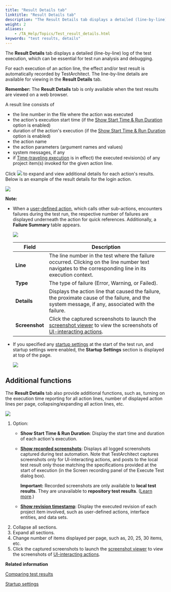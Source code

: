 ```yaml
--- 
title: "Result Details tab"
linktitle: "Result Details tab"
description: "The Result Details tab displays a detailed (line-by-line) log of the test execution, which can be essential for test run analysis and debugging."
weight: 2
aliases: 
    - /TA_Help/Topics/Test_result_details.html
keywords: "test results, details"
---
```


The **Result Details** tab displays a detailed \(line-by-line\) log of the test execution, which can be essential for test run analysis and debugging.

For each execution of an action line, the effect and/or test result is automatically recorded by TestArchitect. The line-by-line details are available for viewing in the **Result Details** tab.

**Remember:** The **Result Details** tab is only available when the test results are viewed on a web browser.

A result line consists of

-   the line number in the file where the action was executed
-   the action's execution start time \(if the [Show Start Time & Run Duration](/TA_Help/Topics/Test_result_details.html#li.Start_time_Run_duration) option is enabled\)
-   duration of the action's execution \(if the [Show Start Time & Run Duration](/TA_Help/Topics/Test_result_details.html#li.Start_time_Run_duration) option is enabled\)
-   the action name
-   the action parameters \(argument names and values\)
-   system messages, if any
-   if [Time-traveling execution](/TA_Help/Topics/ug_time_traveling.html) is in effect\) the executed revision\(s\) of any project item\(s\) invoked for the given action line.

Click ![](/images/TA_Help/Images/Test_results_expand_detail.png) to expand and view additional details for each action's results. Below is an example of the result details for the login action.

![](/images/TA_Help/Images/Test_results_details_XML.png)

**Note:**

-   When a [user-defined action](/reuse/reuse.High_level_actions.html), which calls other sub-actions, encounters failures during the test run, the respective number of failures are displayed underneath the action for quick references. Additionally, a **Failure Summary** table appears.

    ![](/images/TA_Help/Images/test_results_failed_error_warning_summary.png)

    |Field|Description|
    |-----|-----------|
    |**Line**|The line number in the test where the failure occurred. Clicking on the line number text navigates to the corresponding line in its execution context.|
    |**Type**|The type of failure \(Error, Warning, or Failed\).|
    |**Details**|Displays the action line that caused the failure, the proximate cause of the failure, and the system message, if any, associated with the failure.|
    |**Screenshot**|Click the captured screenshots to launch the [screenshot viewer](/TA_Help/Topics/ug_Screenshot_recording.html#section_o4c_qj5_34) to view the screenshots of [UI-interacting actions](/TA_Automation/Topics/timing_classifying_actions.html).|

-   If you specified any [startup settings](/TA_Automation/Topics/aut_startup_settings.html) at the start of the test run, and startup settings were enabled, the **Startup Settings** section is displayed at top of the page.

    ![](/images/TA_Help/Images/Result_startup_settings.png)


## Additional functions

The **Result Details** tab also provide additional functions, such as, turning on the execution time reporting for all action lines, number of displayed action lines per page, collapsing/expanding all action lines, etc.

![](/images/TA_Help/Images/Result_details_tab_options.png)

1.  Option:
    -   **Show Start Time & Run Duration**: Display the start time and duration of each action's execution.
    -   [**Show recorded screenshots**](/TA_Help/Topics/ug_Screenshot_recording.html): Displays all logged screenshots captured during test automation. Note that TestArchitect captures screenshots only for UI-interacting actions, and posts to the local test result only those matching the specifications provided at the start of execution \(in the Screen recording panel of the Execute Test dialog box\).

        **Important:** Recorded screenshots are only available to **local test results**. They are unavailable to **repository test results**. \([Learn more](/TA_Help/Topics/ug_Screenshot_recording.html#section_nnf_wj5_34).\)

    -   [**Show revision timestamp**](/TA_Help/Topics/ug_time_traveling_results.html#section_chl_lxp_ls): Display the executed revision of each project item involved, such as user-defined actions, interface entities, and data sets.
2.  Collapse all sections.
3.  Expand all sections.
4.  Change number of items displayed per page, such as, 20, 25, 30 items, etc.
5.  Click the captured screenshots to launch the [screenshot viewer](/TA_Help/Topics/ug_Screenshot_recording.html#section_o4c_qj5_34) to view the screenshots of [UI-interacting actions](/TA_Automation/Topics/timing_classifying_actions.html).




**Related information**  


[Comparing test results](/TA_Help/Topics/Test_result_baselining.html)

[Startup settings](/TA_Automation/Topics/aut_startup_settings.html)

